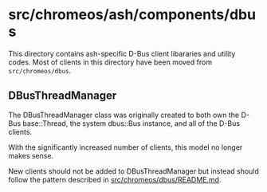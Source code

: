 # src/chromeos/ash/components/dbus

This directory contains ash-specific D-Bus client libararies and utility codes.
Most of clients in this directory have been moved from `src/chromeos/dbus`.

## DBusThreadManager

The DBusThreadManager class was originally created to both own the D-Bus
base::Thread, the system dbus::Bus instance, and all of the D-Bus clients.

With the significantly increased number of clients, this model no longer makes
sense.

New clients should not be added to DBusThreadManager but instead should follow
the pattern described in [src/chromeos/dbus/README.md].

[src/chromeos/dbus/README.md]: https://chromium.googlesource.com/chromium/src/+/HEAD/chromeos/dbus/README.md
